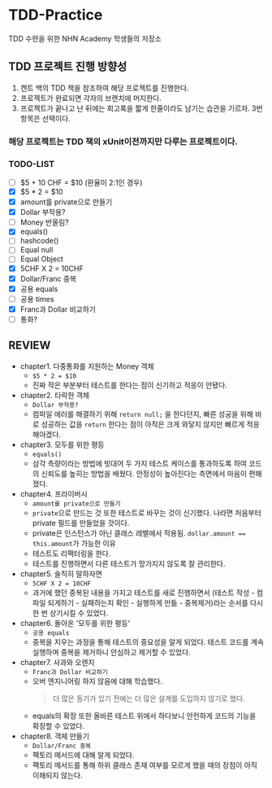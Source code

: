 # TDD-Practice
TDD 수련을 위한 NHN Academy 학생들의 저장소

## TDD 프로젝트 진행 방향성
1. 켄트 백의 TDD 책을 참조하여 해당 프로젝트를 진행한다.
2. 프로젝트가 완료되면 각자의 브랜치에 머지한다.
3. 프로젝트가 끝나고 난 뒤에는 회고록을 짧게 한줄이라도 남기는 습관을 기르자. 3번 항목은 선택이다.

### 해당 프로젝트는 TDD 책의 xUnit이전까지만 다루는 프로젝트이다.

### TODO-LIST
* [ ] $5 + 10 CHF = $10 (환율이 2:1인 경우)
* [X] $5 * 2 = $10
* [X] amount를 private으로 만들기
* [X] Dollar 부작용?
* [ ] Money 반올림?
* [X] equals()
* [ ] hashcode()
* [ ] Equal null
* [ ] Equal Object
* [X] 5CHF X 2 = 10CHF
* [X] Dollar/Franc 중복
* [X] 공용 equals
* [ ] 공용 times
* [X] Franc과 Dollar 비교하기
* [ ] 통화?

## REVIEW
* chapter1. 다중통화를 지원하는 Money 객체
  * `$5 * 2 = $10`
  * 진짜 작은 부분부터 테스트를 한다는 점이 신기하고 적응이 안됐다.
* chapter2. 타락한 객체
  * `Dollar 부작용?`
  * 컴파일 에러를 해결하기 위해 `return null;` 을 한다던지, 빠른 성공을 위해 바로 성공하는 값을 `return` 한다는 점이 아직은 크게 와닿지 않지만 빠르게 적응해야겠다.
* chapter3. 모두를 위한 평등
  * `equals()`
  * 삼각 측량이라는 방법에 빗대어 두 가지 테스트 케이스를 통과하도록 하여 코드의 신뢰도를 높히는 방법을 배웠다. 안정성이 높아진다는 측면에서 마음이 편해졌다.
* chapter4. 프라이버시
  * `amount를 private으로 만들기`
  * `private`으로 만드는 것 또한 테스트로 바꾸는 것이 신기했다. 나라면 처음부터 private 필드를 만들었을 것이다.
  * private은 인스턴스가 아닌 클래스 레벨에서 적용됨. `dollar.amount == this.amount`가 가능한 이유
  * 테스트도 리팩터링을 한다.
  * 테스트를 진행하면서 다른 테스트가 망가지지 않도록 잘 관리한다.
* chapter5. 솔직히 말하자면
  * `5CHF X 2 = 10CHF` 
  * 과거에 했던 중복된 내용을 가지고 테스트를 새로 진행하면서 (테스트 작성 - 컴파일 되게하기 - 실패하는지 확인 - 실행하게 만듦 - 중복제거)라는 순서를 다시 한 번 상기시킬 수 있었다.
* chapter6. 돌아온 '모두를 위한 평등'
  * `공용 equals`
  * 중복을 지우는 과정을 통해 테스트의 중요성을 알게 되었다. 테스트 코드를 계속 실행하며 중복을 제거하니 안심하고 제거할 수 있었다.
* chapter7. 사과와 오렌지
  * `Franc과 Dollar 비교하기`
  * 오버 엔지니어링 하지 않음에 대해 학습했다.
    > 더 많은 동기가 있기 전에는 더 많은 설계를 도입하지 않기로 했다.
  * equals의 확장 또한 올바른 테스트 위에서 하다보니 안전하게 코드의 기능을 확장할 수 있었다.
* chapter8. 객체 만들기
  * `Dollar/Franc 중복`
  * 팩토리 메서드에 대해 알게 되었다.
  * 팩토리 메서드를 통해 하위 클래스 존재 여부를 모르게 했을 때의 장점이 아직 이해되지 않는다.